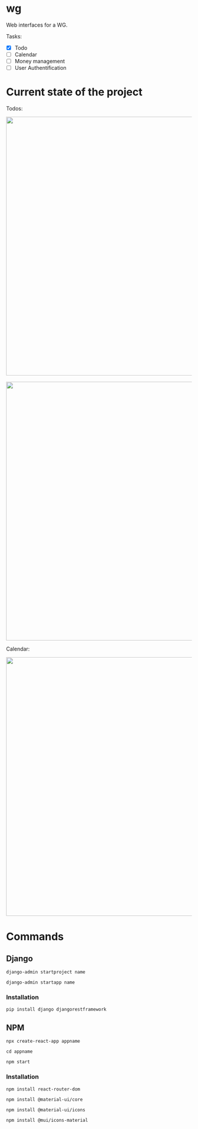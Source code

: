 # wg

Web interfaces for a WG.

Tasks:
- [x] Todo
- [ ] Calendar
- [ ] Money management
- [ ] User Authentification

# Current state of the project

Todos:

<p align="left">
<image src="icons/Todos.png" width = "700">
<spacer type="horizontal" width="100" height="100">&nbsp&nbsp</spacer>
<image src=icons/Todos_edit.png width = "700">
</p>

Calendar:

<p>
<image src="icons/Calendar.png" width = "700">
</p>

# Commands
## Django
`django-admin startproject name`

`django-admin startapp name`
### Installation
`pip install django djangorestframework`


## NPM
`npx create-react-app appname`

`cd appname`

`npm start`
### Installation
`npm install react-router-dom`

`npm install @material-ui/core`

`npm install @material-ui/icons`

`npm install @mui/icons-material`